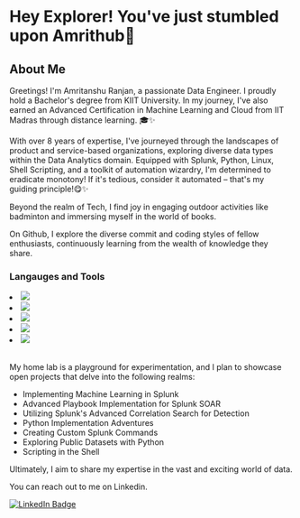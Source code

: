 <h1>Hey Explorer! You've just stumbled upon Amrithub<span class="emoji">🤝</span></h1>
<h2>About Me</h2>
<p>Greetings! I'm Amritanshu Ranjan, a passionate Data Engineer. I proudly hold a Bachelor's degree from KIIT University. In my journey, I've also earned an Advanced Certification in Machine Learning and Cloud from IIT Madras through distance learning. 🎓✨</p>
<p>With over 8 years of expertise, I've journeyed through the landscapes of product and service-based organizations, exploring diverse data types within the Data Analytics domain. Equipped with Splunk, Python, Linux, Shell Scripting, and a toolkit of automation wizardry, I'm determined to eradicate monotony! If it's tedious, consider it automated – that's my guiding principle!😋✨</p>
<p>Beyond the realm of Tech, I find joy in engaging outdoor activities like badminton and immersing myself in the world of books.</p>
<p>On Github, I explore the diverse commit and coding styles of fellow enthusiasts, continuously learning from the wealth of knowledge they share.</p>

<h3>Langauges and Tools</h3>
<li><img src="https://img.shields.io/badge/Splunk-000000?style=for-the-badge&logo=Splunk&logoColor=white"></li>
<li><img src="https://img.shields.io/badge/Python-FFD43B?style=for-the-badge&logo=python&logoColor=blue"></li>
<li><img src="https://img.shields.io/badge/Linux-FCC624?style=for-the-badge&logo=linux&logoColor=black"></li>
<li><img src="https://img.shields.io/badge/Numpy-777BB4?style=for-the-badge&logo=numpy&logoColor=white"></li>
<li><img src="https://img.shields.io/badge/Pandas-2C2D72?style=for-the-badge&logo=pandas&logoColor=white"</li>
<br></br>
<p>My home lab is a playground for experimentation, and I plan to showcase open projects that delve into the following realms:</p>
<ul>
    <li>Implementing Machine Learning in Splunk</li>
    <li>Advanced Playbook Implementation for Splunk SOAR</li>
    <li>Utilizing Splunk's Advanced Correlation Search for Detection</li>
    <li>Python Implementation Adventures</li>
    <li>Creating Custom Splunk Commands</li>
    <li>Exploring Public Datasets with Python</li>
    <li>Scripting in the Shell</li>
</ul>
<p>Ultimately, I aim to share my expertise in the vast and exciting world of data.</p>
<p>You can reach out to me on Linkedin.</p>
<a href="www.linkedin.com/in/amritanshuranjan">
  <img src="https://img.shields.io/badge/LinkedIn-0077B5?style=for-the-badge&logo=linkedin&logoColor=white" alt="LinkedIn Badge">
</a>
